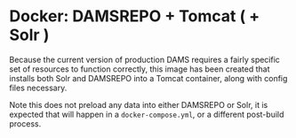 # Docker: DAMSREPO + Tomcat ( + Solr )

Because the current version of production DAMS requires a fairly specific set of
resources to function correctly, this image has been created that installs both
Solr and DAMSREPO into a Tomcat container, along with config files necessary.

Note this does not preload any data into either DAMSREPO or Solr, it is expected
that will happen in a `docker-compose.yml`, or a different post-build process.
